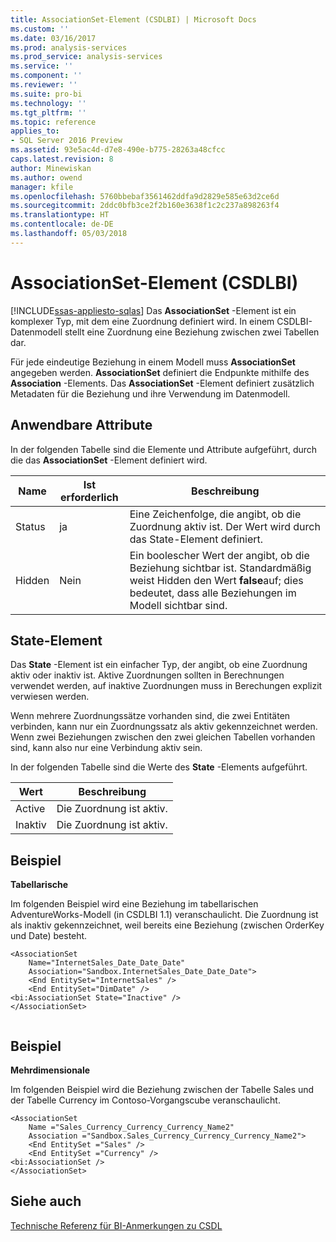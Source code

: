 ```yaml
---
title: AssociationSet-Element (CSDLBI) | Microsoft Docs
ms.custom: ''
ms.date: 03/16/2017
ms.prod: analysis-services
ms.prod_service: analysis-services
ms.service: ''
ms.component: ''
ms.reviewer: ''
ms.suite: pro-bi
ms.technology: ''
ms.tgt_pltfrm: ''
ms.topic: reference
applies_to:
- SQL Server 2016 Preview
ms.assetid: 93e5ac4d-d7e8-490e-b775-28263a48cfcc
caps.latest.revision: 8
author: Minewiskan
ms.author: owend
manager: kfile
ms.openlocfilehash: 5760bbebaf3561462ddfa9d2829e585e63d2ce6d
ms.sourcegitcommit: 2ddc0bfb3ce2f2b160e3638f1c2c237a898263f4
ms.translationtype: HT
ms.contentlocale: de-DE
ms.lasthandoff: 05/03/2018
---
```

# <a name="associationset-element-csdlbi"></a>AssociationSet-Element (CSDLBI)
[!INCLUDE[ssas-appliesto-sqlas](../../../includes/ssas-appliesto-sqlas.md)]
  Das **AssociationSet** -Element ist ein komplexer Typ, mit dem eine Zuordnung definiert wird. In einem CSDLBI-Datenmodell stellt eine Zuordnung eine Beziehung zwischen zwei Tabellen dar.  
  
 Für jede eindeutige Beziehung in einem Modell muss **AssociationSet** angegeben werden. **AssociationSet** definiert die Endpunkte mithilfe des **Association** -Elements. Das **AssociationSet** -Element definiert zusätzlich Metadaten für die Beziehung und ihre Verwendung im Datenmodell.  
  
## <a name="applicable-attributes"></a>Anwendbare Attribute  
 In der folgenden Tabelle sind die Elemente und Attribute aufgeführt, durch die das **AssociationSet** -Element definiert wird.  
  
|Name|Ist erforderlich|Beschreibung|  
|----------|-----------------|-----------------|  
|Status|ja|Eine Zeichenfolge, die angibt, ob die Zuordnung aktiv ist. Der Wert wird durch das State-Element definiert.|  
|Hidden|Nein|Ein boolescher Wert der angibt, ob die Beziehung sichtbar ist. Standardmäßig weist Hidden den Wert **false**auf; dies bedeutet, dass alle Beziehungen im Modell sichtbar sind.|  
  
## <a name="state-element"></a>State-Element  
 Das **State** -Element ist ein einfacher Typ, der angibt, ob eine Zuordnung aktiv oder inaktiv ist. Aktive Zuordnungen sollten in Berechnungen verwendet werden, auf inaktive Zuordnungen muss in Berechungen explizit verwiesen werden.  
  
 Wenn mehrere Zuordnungssätze vorhanden sind, die zwei Entitäten verbinden, kann nur ein Zuordnungssatz als aktiv gekennzeichnet werden. Wenn zwei Beziehungen zwischen den zwei gleichen Tabellen vorhanden sind, kann also nur eine Verbindung aktiv sein.  
  
 In der folgenden Tabelle sind die Werte des **State** -Elements aufgeführt.  
  
|Wert|Beschreibung|  
|-----------|-----------------|  
|Active|Die Zuordnung ist aktiv.|  
|Inaktiv|Die Zuordnung ist aktiv.|  
  
## <a name="example"></a>Beispiel  
 **Tabellarische**  
  
 Im folgenden Beispiel wird eine Beziehung im tabellarischen AdventureWorks-Modell (in CSDLBI 1.1) veranschaulicht. Die Zuordnung ist als inaktiv gekennzeichnet, weil bereits eine Beziehung (zwischen OrderKey und Date) besteht.  
  
```  
<AssociationSet   
    Name="InternetSales_Date_Date_Date"  
    Association="Sandbox.InternetSales_Date_Date_Date">  
    <End EntitySet="InternetSales" />  
    <End EntitySet="DimDate" />  
<bi:AssociationSet State="Inactive" />  
</AssociationSet>  
  
```  
  
## <a name="example"></a>Beispiel  
 **Mehrdimensionale**  
  
 Im folgenden Beispiel wird die Beziehung zwischen der Tabelle Sales und der Tabelle Currency im Contoso-Vorgangscube veranschaulicht.  
  
```  
<AssociationSet   
    Name ="Sales_Currency_Currency_Currency_Name2"  
    Association ="Sandbox.Sales_Currency_Currency_Currency_Name2">  
    <End EntitySet ="Sales" />  
    <End EntitySet ="Currency" />  
<bi:AssociationSet />  
</AssociationSet>  
```  
  
## <a name="see-also"></a>Siehe auch  
 [Technische Referenz für BI-Anmerkungen zu CSDL](../../../analysis-services/tabular-model-programming-compatibility-levels-1050-1103/conceptual-schema-definition-language-csdl/technical-reference-for-bi-annotations-to-csdl.md)  
  
  
